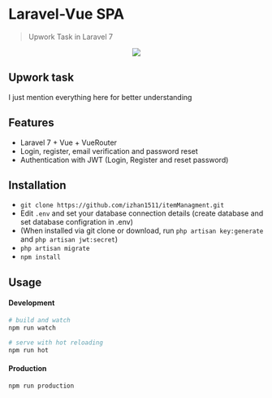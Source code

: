 # Laravel-Vue SPA 


> Upwork Task in Laravel 7

<p align="center">
<img src="https://i.ibb.co/SmhkWbz/image.png">
</p>


## Upwork task

I just mention everything here for better understanding
 
 
## Features

- Laravel 7 + Vue + VueRouter
- Login, register, email verification and password reset
- Authentication with JWT (Login, Register and reset password)

## Installation

- `git clone https://github.com/izhan1511/itemManagment.git`
- Edit `.env` and set your database connection details (create database and set database configration in .env)
- (When installed via git clone or download, run `php artisan key:generate` and `php artisan jwt:secret`)
- `php artisan migrate`
- `npm install`

## Usage

#### Development

```bash
# build and watch
npm run watch

# serve with hot reloading
npm run hot
```

#### Production

```bash
npm run production
```

